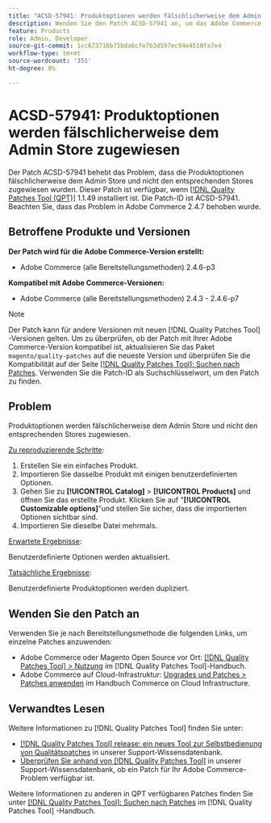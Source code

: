 ```yaml
---
title: "ACSD-57941: Produktoptionen werden fälschlicherweise dem Admin Store zugewiesen."
description: Wenden Sie den Patch ACSD-57941 an, um das Adobe Commerce-Problem zu beheben, bei dem Produktoptionen fälschlicherweise dem Admin Store und nicht den entsprechenden Stores zugewiesen wurden.
feature: Products
role: Admin, Developer
source-git-commit: 1cc673716b75bda6cfe7b3d597ec94e4510fa7e4
workflow-type: tm+mt
source-wordcount: '351'
ht-degree: 0%

---
```



# ACSD-57941: Produktoptionen werden fälschlicherweise dem Admin Store zugewiesen

Der Patch ACSD-57941 behebt das Problem, dass die Produktoptionen fälschlicherweise dem Admin Store und nicht den entsprechenden Stores zugewiesen wurden. Dieser Patch ist verfügbar, wenn [[!DNL Quality Patches Tool (QPT)]](/help/announcements/adobe-commerce-announcements/magento-quality-patches-released-new-tool-to-self-serve-quality-patches.md) 1.1.49 installiert ist. Die Patch-ID ist ACSD-57941. Beachten Sie, dass das Problem in Adobe Commerce 2.4.7 behoben wurde.

## Betroffene Produkte und Versionen

**Der Patch wird für die Adobe Commerce-Version erstellt:**

* Adobe Commerce (alle Bereitstellungsmethoden) 2.4.6-p3

**Kompatibel mit Adobe Commerce-Versionen:**

* Adobe Commerce (alle Bereitstellungsmethoden) 2.4.3 - 2.4.6-p7

>[!NOTE]
>
>Der Patch kann für andere Versionen mit neuen [!DNL Quality Patches Tool] -Versionen gelten. Um zu überprüfen, ob der Patch mit Ihrer Adobe Commerce-Version kompatibel ist, aktualisieren Sie das Paket `magento/quality-patches` auf die neueste Version und überprüfen Sie die Kompatibilität auf der Seite [[!DNL Quality Patches Tool]: Suchen nach Patches](https://experienceleague.adobe.com/tools/commerce-quality-patches/index.html). Verwenden Sie die Patch-ID als Suchschlüsselwort, um den Patch zu finden.

## Problem

Produktoptionen werden fälschlicherweise dem Admin Store und nicht den entsprechenden Stores zugewiesen.

<u>Zu reproduzierende Schritte</u>:

1. Erstellen Sie ein einfaches Produkt.
1. Importieren Sie dasselbe Produkt mit einigen benutzerdefinierten Optionen.
1. Gehen Sie zu **[!UICONTROL Catalog]** > **[!UICONTROL Products]** und öffnen Sie das erstellte Produkt. Klicken Sie auf &quot;**[!UICONTROL Customizable options]**&quot;und stellen Sie sicher, dass die importierten Optionen sichtbar sind.
1. Importieren Sie dieselbe Datei mehrmals.

<u>Erwartete Ergebnisse</u>:

Benutzerdefinierte Optionen werden aktualisiert.

<u>Tatsächliche Ergebnisse</u>:

Benutzerdefinierte Produktoptionen werden dupliziert.

## Wenden Sie den Patch an

Verwenden Sie je nach Bereitstellungsmethode die folgenden Links, um einzelne Patches anzuwenden:

* Adobe Commerce oder Magento Open Source vor Ort: [[!DNL Quality Patches Tool] > Nutzung](https://experienceleague.adobe.com/docs/commerce-operations/tools/quality-patches-tool/usage.html) im [!DNL Quality Patches Tool]-Handbuch.
* Adobe Commerce auf Cloud-Infrastruktur: [Upgrades und Patches > Patches anwenden](https://experienceleague.adobe.com/docs/commerce-cloud-service/user-guide/develop/upgrade/apply-patches.html) im Handbuch Commerce on Cloud Infrastructure.

## Verwandtes Lesen

Weitere Informationen zu [!DNL Quality Patches Tool] finden Sie unter:

* [[!DNL Quality Patches Tool] release: ein neues Tool zur Selbstbedienung von Qualitätspatches](/help/announcements/adobe-commerce-announcements/magento-quality-patches-released-new-tool-to-self-serve-quality-patches.md) in unserer Support-Wissensdatenbank.
* [Überprüfen Sie anhand von  [!DNL Quality Patches Tool]](/help/support-tools/patches-available-in-qpt-tool/check-patch-for-magento-issue-with-magento-quality-patches.md) in unserer Support-Wissensdatenbank, ob ein Patch für Ihr Adobe Commerce-Problem verfügbar ist.

Weitere Informationen zu anderen in QPT verfügbaren Patches finden Sie unter [[!DNL Quality Patches Tool]: Suchen nach Patches](https://experienceleague.adobe.com/tools/commerce-quality-patches/index.html) im [!DNL Quality Patches Tool] -Handbuch.
